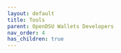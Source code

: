 ```yaml
---
layout: default
title: Tools
parent: OpenDSU Wallets Developers
nav_order: 4
has_children: true
---
```


